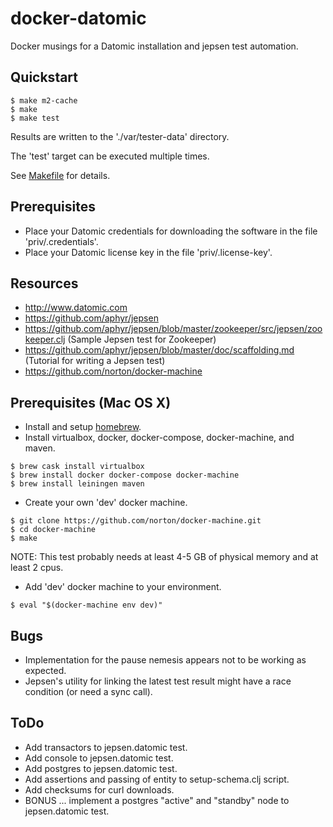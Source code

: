 # docker-datomic
Docker musings for a Datomic installation and jepsen test automation.

## Quickstart

```
$ make m2-cache
$ make
$ make test
```

Results are written to the './var/tester-data' directory.

The 'test' target can be executed multiple times.

See [Makefile](./Makefile) for details.

## Prerequisites
- Place your Datomic credentials for downloading the software in the file 'priv/.credentials'.
- Place your Datomic license key in the file 'priv/.license-key'.

## Resources
- http://www.datomic.com
- https://github.com/aphyr/jepsen
- https://github.com/aphyr/jepsen/blob/master/zookeeper/src/jepsen/zookeeper.clj (Sample Jepsen test for Zookeeper)
- https://github.com/aphyr/jepsen/blob/master/doc/scaffolding.md (Tutorial for writing a Jepsen test)
- https://github.com/norton/docker-machine

## Prerequisites (Mac OS X)

- Install and setup [homebrew](http://brew.sh).
- Install virtualbox, docker, docker-compose, docker-machine, and maven.

```
$ brew cask install virtualbox
$ brew install docker docker-compose docker-machine
$ brew install leiningen maven
```

- Create your own 'dev' docker machine.

```
$ git clone https://github.com/norton/docker-machine.git
$ cd docker-machine
$ make
```

NOTE: This test probably needs at least 4-5 GB of physical memory and at least 2 cpus.

- Add 'dev' docker machine to your environment.

```
$ eval "$(docker-machine env dev)"
```

## Bugs
- Implementation for the pause nemesis appears not to be working as expected.
- Jepsen's utility for linking the latest test result might have a race condition (or need a sync call).

## ToDo
- Add transactors to jepsen.datomic test.
- Add console to jepsen.datomic test.
- Add postgres to jepsen.datomic test.
- Add assertions and passing of entity to setup-schema.clj script.
- Add checksums for curl downloads.
- BONUS ... implement a postgres "active" and "standby" node to jepsen.datomic test.
